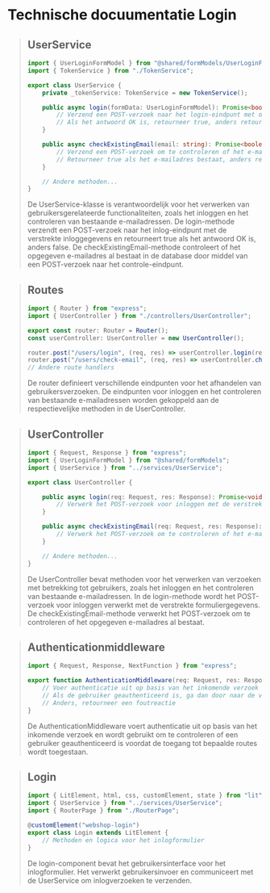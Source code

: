 # Technische docuumentatie Login 

> ## UserService
> ```ts
> import { UserLoginFormModel } from "@shared/formModels/UserLoginFormModel";
> import { TokenService } from "./TokenService";
> 
> export class UserService {
>     private _tokenService: TokenService = new TokenService();
> 
>     public async login(formData: UserLoginFormModel): Promise<boolean> {
>         // Verzend een POST-verzoek naar het login-eindpunt met de verstrekte inloggegevens
>         // Als het antwoord OK is, retourneer true, anders retourneer false
>     }
> 
>     public async checkExistingEmail(email: string): Promise<boolean> {
>         // Verzend een POST-verzoek om te controleren of het e-mailadres al bestaat
>         // Retourneer true als het e-mailadres bestaat, anders retourneer false
>     }
> 
>     // Andere methoden...
> }
> ```
> De UserService-klasse is verantwoordelijk voor het verwerken van gebruikersgerelateerde functionaliteiten, zoals het inloggen en het controleren van bestaande e-mailadressen. De login-methode verzendt een POST-verzoek naar het inlog-eindpunt met de verstrekte inloggegevens en retourneert true als het antwoord OK is, anders false. De checkExistingEmail-methode controleert of het opgegeven e-mailadres al bestaat in de database door middel van een POST-verzoek naar het controle-eindpunt.

> ## Routes
> ```ts
> import { Router } from "express";
> import { UserController } from "./controllers/UserController";
> 
> export const router: Router = Router();
> const userController: UserController = new UserController();
> 
> router.post("/users/login", (req, res) => userController.login(req, res));
> router.post("/users/check-email", (req, res) => userController.checkExistingEmail(req, res));
> // Andere route handlers
> ```
> De router definieert verschillende eindpunten voor het afhandelen van gebruikersverzoeken. De eindpunten voor inloggen en het controleren van bestaande e-mailadressen worden gekoppeld aan de respectievelijke methoden in de UserController.

> ## UserController
> ```ts
> import { Request, Response } from "express";
> import { UserLoginFormModel } from "@shared/formModels";
> import { UserService } from "../services/UserService";
> 
> export class UserController {
> 
>     public async login(req: Request, res: Response): Promise<void> {
>         // Verwerk het POST-verzoek voor inloggen met de verstrekte formuliergegevens
>     }
> 
>     public async checkExistingEmail(req: Request, res: Response): Promise<void> {
>         // Verwerk het POST-verzoek om te controleren of het e-mailadres al bestaat
>     }
> 
>     // Andere methoden...
> }
> ```
> De UserController bevat methoden voor het verwerken van verzoeken met betrekking tot gebruikers, zoals het inloggen en het controleren van bestaande e-mailadressen. In de login-methode wordt het POST-verzoek voor inloggen verwerkt met de verstrekte formuliergegevens. De checkExistingEmail-methode verwerkt het POST-verzoek om te controleren of het opgegeven e-mailadres al bestaat.

> ## Authenticationmiddleware
> ```ts
> import { Request, Response, NextFunction } from "express";
> 
> export function AuthenticationMiddleware(req: Request, res: Response, next: NextFunction): void {
>     // Voer authenticatie uit op basis van het inkomende verzoek
>     // Als de gebruiker geauthenticeerd is, ga dan door naar de volgende middleware of route handler
>     // Anders, retourneer een foutreactie
> }
> ```
> De AuthenticationMiddleware voert authenticatie uit op basis van het inkomende verzoek en wordt gebruikt om te controleren of een gebruiker geauthenticeerd is voordat de toegang tot bepaalde routes wordt toegestaan.

> ## Login
>```ts
> import { LitElement, html, css, customElement, state } from "lit";
> import { UserService } from "../services/UserService";
> import { RouterPage } from "./RouterPage";
> 
> @customElement("webshop-login")
> export class Login extends LitElement {
>     // Methoden en logica voor het inlogformulier
> }
>```
> De login-component bevat het gebruikersinterface voor het inlogformulier. Het verwerkt gebruikersinvoer en communiceert met de UserService om inlogverzoeken te verzenden.